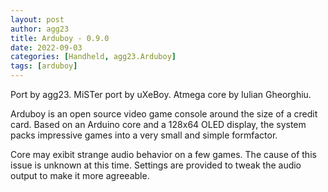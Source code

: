```yaml
---
layout: post
author: agg23
title: Arduboy - 0.9.0
date: 2022-09-03
categories: [Handheld, agg23.Arduboy]
tags: [arduboy]
---
```

Port by agg23. MiSTer port by uXeBoy. Atmega core by Iulian Gheorghiu.

Arduboy is an open source video game console around the size of a credit card. Based on an Arduino core and a 128x64 OLED display, the system packs impressive games into a very small and simple formfactor.

Core may exibit strange audio behavior on a few games. The cause of this issue is unknown at this time. Settings are provided to tweak the audio output to make it more agreeable.
